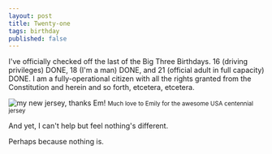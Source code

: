 ```yaml
---
layout: post
title: Twenty-one
tags: birthday
published: false
---
```


I've officially checked off the last of the Big Three Birthdays. 16 (driving privileges) DONE, 18 (I'm a man) DONE, and 21 (official adult in full capacity) DONE. I am a fully-operational citizen with all the rights granted from the Constitution and herein and so forth, etcetera, etcetera. 

![my new jersey, thanks Em!](http://cargo.kyledreger.com.s3.amazonaws.com/2013-04-21-usajersey.jpeg)
<small>Much love to Emily for the awesome USA centennial jersey</small>

And yet, I can't help but feel nothing's different. 

Perhaps because nothing is. 